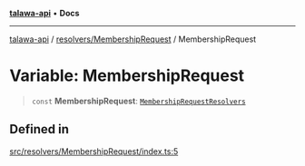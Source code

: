 [**talawa-api**](../../../README.md) • **Docs**

***

[talawa-api](../../../modules.md) / [resolvers/MembershipRequest](../README.md) / MembershipRequest

# Variable: MembershipRequest

> `const` **MembershipRequest**: [`MembershipRequestResolvers`](../../../types/generatedGraphQLTypes/type-aliases/MembershipRequestResolvers.md)

## Defined in

[src/resolvers/MembershipRequest/index.ts:5](https://github.com/PalisadoesFoundation/talawa-api/blob/fe65d855b3d1e3e4af621340e7e8bfa0325634c1/src/resolvers/MembershipRequest/index.ts#L5)
